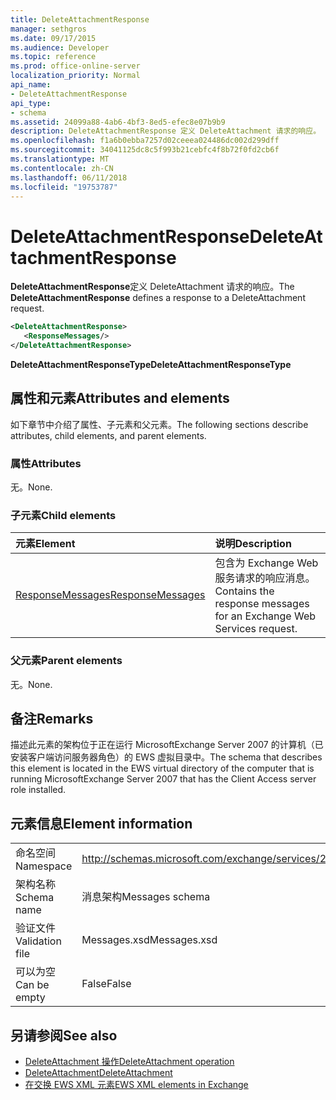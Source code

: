 ```yaml
---
title: DeleteAttachmentResponse
manager: sethgros
ms.date: 09/17/2015
ms.audience: Developer
ms.topic: reference
ms.prod: office-online-server
localization_priority: Normal
api_name:
- DeleteAttachmentResponse
api_type:
- schema
ms.assetid: 24099a88-4ab6-4bf3-8ed5-efec8e07b9b9
description: DeleteAttachmentResponse 定义 DeleteAttachment 请求的响应。
ms.openlocfilehash: f1a6b0ebba7257d02ceeea024486dc002d299dff
ms.sourcegitcommit: 34041125dc8c5f993b21cebfc4f8b72f0fd2cb6f
ms.translationtype: MT
ms.contentlocale: zh-CN
ms.lasthandoff: 06/11/2018
ms.locfileid: "19753787"
---
```

# <a name="deleteattachmentresponse"></a><span data-ttu-id="de234-103">DeleteAttachmentResponse</span><span class="sxs-lookup"><span data-stu-id="de234-103">DeleteAttachmentResponse</span></span>

<span data-ttu-id="de234-104">**DeleteAttachmentResponse**定义 DeleteAttachment 请求的响应。</span><span class="sxs-lookup"><span data-stu-id="de234-104">The **DeleteAttachmentResponse** defines a response to a DeleteAttachment request.</span></span> 
  
```xml
<DeleteAttachmentResponse>
   <ResponseMessages/>
</DeleteAttachmentResponse>
```

<span data-ttu-id="de234-105">**DeleteAttachmentResponseType**</span><span class="sxs-lookup"><span data-stu-id="de234-105">**DeleteAttachmentResponseType**</span></span>

## <a name="attributes-and-elements"></a><span data-ttu-id="de234-106">属性和元素</span><span class="sxs-lookup"><span data-stu-id="de234-106">Attributes and elements</span></span>

<span data-ttu-id="de234-107">如下章节中介绍了属性、子元素和父元素。</span><span class="sxs-lookup"><span data-stu-id="de234-107">The following sections describe attributes, child elements, and parent elements.</span></span>
  
### <a name="attributes"></a><span data-ttu-id="de234-108">属性</span><span class="sxs-lookup"><span data-stu-id="de234-108">Attributes</span></span>

<span data-ttu-id="de234-109">无。</span><span class="sxs-lookup"><span data-stu-id="de234-109">None.</span></span>
  
### <a name="child-elements"></a><span data-ttu-id="de234-110">子元素</span><span class="sxs-lookup"><span data-stu-id="de234-110">Child elements</span></span>

|<span data-ttu-id="de234-111">**元素**</span><span class="sxs-lookup"><span data-stu-id="de234-111">**Element**</span></span>|<span data-ttu-id="de234-112">**说明**</span><span class="sxs-lookup"><span data-stu-id="de234-112">**Description**</span></span>|
|:-----|:-----|
|[<span data-ttu-id="de234-113">ResponseMessages</span><span class="sxs-lookup"><span data-stu-id="de234-113">ResponseMessages</span></span>](responsemessages.md) <br/> |<span data-ttu-id="de234-114">包含为 Exchange Web 服务请求的响应消息。</span><span class="sxs-lookup"><span data-stu-id="de234-114">Contains the response messages for an Exchange Web Services request.</span></span>  <br/> |
   
### <a name="parent-elements"></a><span data-ttu-id="de234-115">父元素</span><span class="sxs-lookup"><span data-stu-id="de234-115">Parent elements</span></span>

<span data-ttu-id="de234-116">无。</span><span class="sxs-lookup"><span data-stu-id="de234-116">None.</span></span>
  
## <a name="remarks"></a><span data-ttu-id="de234-117">备注</span><span class="sxs-lookup"><span data-stu-id="de234-117">Remarks</span></span>

<span data-ttu-id="de234-118">描述此元素的架构位于正在运行 MicrosoftExchange Server 2007 的计算机（已安装客户端访问服务器角色）的 EWS 虚拟目录中。</span><span class="sxs-lookup"><span data-stu-id="de234-118">The schema that describes this element is located in the EWS virtual directory of the computer that is running MicrosoftExchange Server 2007 that has the Client Access server role installed.</span></span>
  
## <a name="element-information"></a><span data-ttu-id="de234-119">元素信息</span><span class="sxs-lookup"><span data-stu-id="de234-119">Element information</span></span>

|||
|:-----|:-----|
|<span data-ttu-id="de234-120">命名空间</span><span class="sxs-lookup"><span data-stu-id="de234-120">Namespace</span></span>  <br/> |http://schemas.microsoft.com/exchange/services/2006/messages  <br/> |
|<span data-ttu-id="de234-121">架构名称</span><span class="sxs-lookup"><span data-stu-id="de234-121">Schema name</span></span>  <br/> |<span data-ttu-id="de234-122">消息架构</span><span class="sxs-lookup"><span data-stu-id="de234-122">Messages schema</span></span>  <br/> |
|<span data-ttu-id="de234-123">验证文件</span><span class="sxs-lookup"><span data-stu-id="de234-123">Validation file</span></span>  <br/> |<span data-ttu-id="de234-124">Messages.xsd</span><span class="sxs-lookup"><span data-stu-id="de234-124">Messages.xsd</span></span>  <br/> |
|<span data-ttu-id="de234-125">可以为空</span><span class="sxs-lookup"><span data-stu-id="de234-125">Can be empty</span></span>  <br/> |<span data-ttu-id="de234-126">False</span><span class="sxs-lookup"><span data-stu-id="de234-126">False</span></span>  <br/> |
   
## <a name="see-also"></a><span data-ttu-id="de234-127">另请参阅</span><span class="sxs-lookup"><span data-stu-id="de234-127">See also</span></span>

- [<span data-ttu-id="de234-128">DeleteAttachment 操作</span><span class="sxs-lookup"><span data-stu-id="de234-128">DeleteAttachment operation</span></span>](deleteattachment-operation.md)  
- [<span data-ttu-id="de234-129">DeleteAttachment</span><span class="sxs-lookup"><span data-stu-id="de234-129">DeleteAttachment</span></span>](deleteattachment.md)
- [<span data-ttu-id="de234-130">在交换 EWS XML 元素</span><span class="sxs-lookup"><span data-stu-id="de234-130">EWS XML elements in Exchange</span></span>](ews-xml-elements-in-exchange.md)


